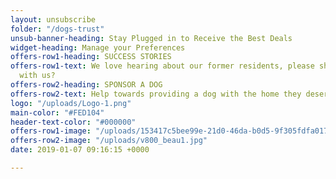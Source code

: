 ```yaml
---
layout: unsubscribe
folder: "/dogs-trust"
unsub-banner-heading: Stay Plugged in to Receive the Best Deals
widget-heading: Manage your Preferences
offers-row1-heading: SUCCESS STORIES
offers-row1-text: We love hearing about our former residents, please share your story
  with us?
offers-row2-heading: SPONSOR A DOG
offers-row2-text: Help towards providing a dog with the home they deserve
logo: "/uploads/Logo-1.png"
main-color: "#FED104"
header-text-color: "#000000"
offers-row1-image: "/uploads/153417c5bee99e-21d0-46da-b0d5-9f305fdfa017-20180910_113821.jpg"
offers-row2-image: "/uploads/v800_beau1.jpg"
date: 2019-01-07 09:16:15 +0000

---
```


